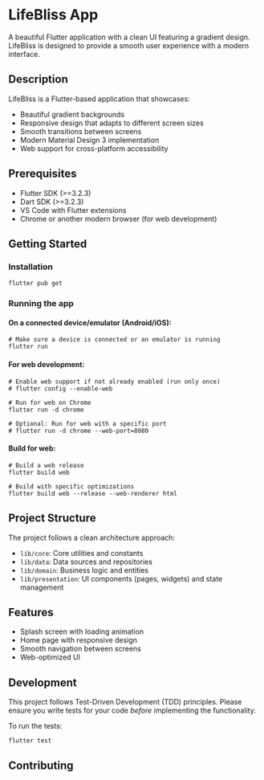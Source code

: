 # LifeBliss App

A beautiful Flutter application with a clean UI featuring a gradient design. LifeBliss is designed to provide a smooth user experience with a modern interface.

## Description

LifeBliss is a Flutter-based application that showcases:
- Beautiful gradient backgrounds
- Responsive design that adapts to different screen sizes
- Smooth transitions between screens
- Modern Material Design 3 implementation
- Web support for cross-platform accessibility

## Prerequisites

- Flutter SDK (>=3.2.3)
- Dart SDK (>=3.2.3)
- VS Code with Flutter extensions
- Chrome or another modern browser (for web development)

## Getting Started

### Installation

```
flutter pub get
```

### Running the app

#### On a connected device/emulator (Android/iOS):
```
# Make sure a device is connected or an emulator is running
flutter run
```

#### For web development:
```
# Enable web support if not already enabled (run only once)
# flutter config --enable-web

# Run for web on Chrome
flutter run -d chrome

# Optional: Run for web with a specific port
# flutter run -d chrome --web-port=8080
```

#### Build for web:
```
# Build a web release
flutter build web

# Build with specific optimizations
flutter build web --release --web-renderer html
```

## Project Structure

The project follows a clean architecture approach:
- `lib/core`: Core utilities and constants
- `lib/data`: Data sources and repositories
- `lib/domain`: Business logic and entities
- `lib/presentation`: UI components (pages, widgets) and state management

## Features

- Splash screen with loading animation
- Home page with responsive design
- Smooth navigation between screens
- Web-optimized UI

## Development

This project follows Test-Driven Development (TDD) principles. Please ensure you write tests for your code *before* implementing the functionality.

To run the tests:
```
flutter test
```

## Contributing
